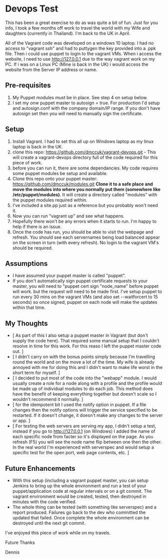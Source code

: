 Devops Test
=========================
This has been a great exercise to do as was quite a bit of fun. Just for you info, I took a few months off work to travel the world with my Wife and daughters (currently in Thailand). I'm back to the UK in April. 

All of the Vagrant code was developed on a windows 10 laptop. I had no access to "vagrant ssh" and had to puttygen the key provided into a .ppk file. Then i could use puppet to login to the vagrant VMs. When i access the website, I need to use http://127.0.0.1 due to the way vagrant work on my PC. If i was on a Linux PC (Mine is back in the UK) i would access the website from the Server IP address or name.

Pre-requisites
--------
1. My Puppet modules must be in place. See step 4 on setup below.
2. I set my onw puppet master to autosign = true. For production I'd setup and autosign.conf with the company domain/IP range. If you don't have autosign set then you will need to manually sign the certificate.

Setup
--------
 1. Install Vagrant. I had to set this all up on Windows laptop as my linux laptop is back in the UK.
 2. clone this repo: https://github.com/dmccuk/vagrant-devops.git - This will create a vagrant-devops directory full of the code required for this piece of work.
 3. before you can run it, there are some dependancies. My code requires some puppet modules be setup and available.
 4. Clone this repo onto your puppet master: https://github.com/dmccuk/modules.git **Clone it to a safe place and move the modules into where you normally put them (somewhere like /etc/puppet/modules)**. It will create a directory called "modules" with the puppet modules required within.
 5. I've included a site.pp just as a reference but you probably won't need it.
 6. Now you can run "vagrant up" and see what happens.
 7. Hopefully there won't be any errors when it starts to run. I'm happy to help if there is an issue.
 8. Once the code has run, you should be able to visit the webpage and refresh. You should see each servernames being load balanced appear on the screen in turn (with every refresh). No login to the vagrant VM's should be required.
 
Assumptions
--------
 * I have assumed your puppet master is called "puppet".
 * If you don't automatically sign puppet certificate requests to your master, you will need to "puppet cert sign "node_name" before puppet will work. but the request will need to be made first. I've setup puppet to run every 30 mins on the vagrant VMs (and also set --waitforcert to 15 seconds) so once signed, puppet on each node will make the updates within that time.

My Thoughts
---------
 * [ As part of this I also setup a puppet master in Vagrant (but don't supply the code here). That required some manual setup that I couldn't resolve in time for this work. For this reaso I left the puppet master code out. ]
 * [ I didn't carry on with the bonus points simply because I'm travelling round the world and on the move a lot of the time. My wife is already annoyed with me for doing this and I didn't want to make life worst in the short term for myself. ]
 * [ I decided to put most of the code into the "webapp" module. I would usually create a role for a node along with a profile and the profile would be made up of individual modules to do each job. This method does have the benefit of keeping everything together but doesn't scale so I wouldn't recommend it normally. ]
 * [ for the idempotent bit I used the notify option in puppet. If a file changes then the notify options will trigger the service specified to be restarted. If it doesn't change, it doesn't make any changes to the server or app. ]
 * [ For testing the web servers are serving my app, I didn't setup a test, instead if you go to http://127.0.0.1 (on Windows) I added the name of each specific node from facter so it's displayed on the page. As you refresh (F5) you will see the node name flip between one then the other. In the real world I'm experienced with serverspec and would setup a specific test for the open port, web page contents, etc. ]
 
Future Enhancements
--------- 
* With this setup (including a vagrant puppet master, you can setup Jenkins to bring up the whole environment and run a test of your puppet/application code at regular intervals or on a git commit. The vagrant environment would be created, tested, then destroyed in minutes with the code verified.
* The whole thing can be tested (with something like serverspec) and a report produced. Failures go back to the dev who committed the updated that failed. Once complete the whole environment can be destroyed until the next git commit.

I've enjoyed this piece of work while on my travels. 

Future
Thanks

Dennis
